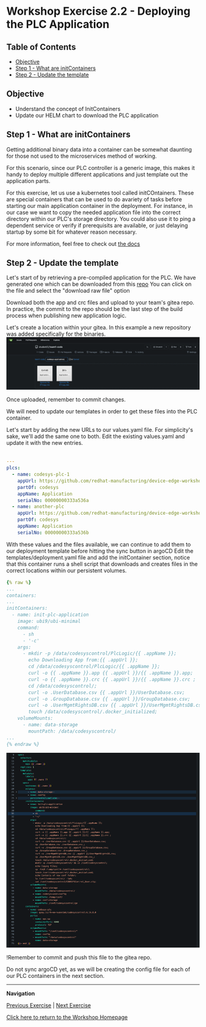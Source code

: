 # Workshop Exercise 2.2 -  Deploying the PLC Application

## Table of Contents

* [Objective](#objective)
* [Step 1 - What are initContainers](#step-1---what-are-initcontainers)
* [Step 2 - Update the template](#step-2---update-the-template)


## Objective

* Understand the concept of InitContainers
* Update our HELM chart to download the PLC application


## Step 1 - What are initContainers
Getting additional binary data into a container can be somewhat daunting for those not used to the microservices method of working.

For this scenario, since our PLC controller is a generic image, this makes it handy to deploy multiple different applications and just template out the application parts.

For this exercise, let us use a kubernetes tool called initCOntainers.
These are special containers that can be used to do avariety of tasks before starting our main application container in the deployment.
For instance, in our case we want to copy the needed application file into the correct directory within our PLC's storage directory.
You could also use it to ping a dependent service or verify if prerequisits are available, or just delaying startup by some bit for whatever reason necessary.

For more information, feel free to check out [the docs](https://kubernetes.io/docs/concepts/workloads/pods/init-containers/)

## Step 2 - Update the template
Let's start of by retrieving a pre-compiled application for the PLC.
We have generated one which can be downloaded from this [repo](https://github.com/redhat-manufacturing/device-edge-workshops/tree/rh1-summit-acp-2025/exercises/acp_existing_nextgen/codesys/2.1-deploying-plc-application/application)
You can click on the file and select the "download raw file" option

Download both the app and crc files and upload to your team's gitea repo.
In practice, the commit to the repo should be the last step of the build process when publishing new application logic.

Let's create a location within your gitea. In this example a new repository was added specifically for the binaries.
![Application Binaries In Gitea](../images/gitea-app-binaries.png)

Once uploaded, remember to commit changes.

We will need to update our templates in order to get these files into the PLC container.

Let's start by adding the new URLs to our values.yaml file. For simplicity's sake, we'll add the same one to both.
Edit the existing values.yaml and update it with the new entries.
```yaml

---
plcs:
  - name: codesys-plc-1
    appUrl: https://github.com/redhat-manufacturing/device-edge-workshops/blob/c31081a2c697d17e9891f1ff3f17ed9457d6b90c/exercises/acp_existing_nextgen/codesys/2.1-deploying-plc-application/application/
    partOf: codesys
    appName: Application
    serialNo: 00000000333a536a
  - name: another-plc
    appUrl: https://github.com/redhat-manufacturing/device-edge-workshops/blob/c31081a2c697d17e9891f1ff3f17ed9457d6b90c/exercises/acp_existing_nextgen/codesys/2.1-deploying-plc-application/application/
    partOf: codesys
    appName: Application
    serialNo: 00000000333a536b

```

With these values and the files available, we can continue to add them to our deployment template before hitting the sync button in argoCD
Edit the templates/deployment.yaml file and add the initContainer section, notice that this container runs a shell script that downloads and creates files in the correct locations within our persistent volumes.

```yaml
{% raw %}
...
containers:
...
initContainers:
  - name: init-plc-application
    image: ubi9/ubi-minimal
    command:
      - sh
      - '-c'
    args:
      - mkdir -p /data/codesyscontrol/PlcLogic/{{ .appName }}; 
        echo Downloading App from:{{ .appUrl }}; 
        cd /data/codesyscontrol/PlcLogic/{{ .appName }};
        curl -o {{ .appName }}.app {{ .appUrl }}/{{ .appName }}.app; 
        curl -o {{ .appName }}.crc {{ .appUrl }}/{{ .appName }}.crc ;
        cd /data/codesyscontrol/;
        curl -o .UserDatabase.csv {{ .appUrl }}/UserDatabase.csv;
        curl -o .GroupDatabase.csv {{ .appUrl }}/GroupDatabase.csv;
        curl -o .UserMgmtRightsDB.csv {{ .appUrl }}/UserMgmtRightsDB.csv;
        touch /data/codesyscontrol/.docker_initialized;
    volumeMounts:
      - name: data-storage
        mountPath: /data/codesyscontrol/
...
{% endraw %}
```

![Init Container added](../images/initcontainer-deployment.png)


!Remember to commit and push this file to the gitea repo.

Do not sync argoCD yet, as we will be creating the config file for each of our PLC containers in the next section.


---
**Navigation**

[Previous Exercise](../1.3-adding-chart-to-argocd/) | [Next Exercise](../2.2-creating-plc-config/)

[Click here to return to the Workshop Homepage](../../README.md)

